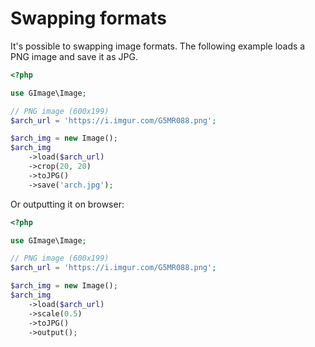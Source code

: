 # Swapping formats

It's possible to swapping image formats. The following example loads a PNG image and save it as JPG.

```php
<?php

use GImage\Image;

// PNG image (600x199)
$arch_url = 'https://i.imgur.com/G5MR088.png';

$arch_img = new Image();
$arch_img
    ->load($arch_url)
    ->crop(20, 20)
    ->toJPG()
    ->save('arch.jpg');
```

Or outputting it on browser:

```php
<?php

use GImage\Image;

// PNG image (600x199)
$arch_url = 'https://i.imgur.com/G5MR088.png';

$arch_img = new Image();
$arch_img
    ->load($arch_url)
    ->scale(0.5)
    ->toJPG()
    ->output();
```
